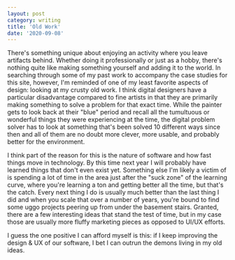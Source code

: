 ```yaml
---
layout: post
category: writing
title: 'Old Work'
date: '2020-09-08'
---
```


There's something unique about enjoying an activity where you leave artifacts behind. Whether doing it professionally or just as a hobby, there's nothing quite like making something yourself and adding it to the world. In searching through some of my past work to accompany the case studies for this site, however, I'm reminded of one of my least favorite aspects of design: looking at my crusty old work. I think digital designers have a particular disadvantage compared to fine artists in that they are primarily making something to solve a problem for that exact time. While the painter gets to look back at their "blue" period and recall all the tumultuous or wonderful things they were experiencing at the time, the digital problem solver has to look at something that's been solved 10 different ways since then and all of them are no doubt more clever, more usable, and probably better for the environment.

<!--more-->

I think part of the reason for this is the nature of software and how fast things move in technology. By this time next year I will probably have learned things that don't even exist yet. Something else I'm likely a victim of is spending a lot of time in the area just after the "suck zone" of the learning curve, where you're learning a ton and getting better all the time, but that's the catch. Every next thing I do is usually much better than the last thing I did and when you scale that over a number of years, you're bound to find some uggo projects peering up from under the basement stairs. Granted, there are a few interesting ideas that stand the test of time, but in my case those are usually more fluffy marketing pieces as opposed to UI/UX efforts.

I guess the one positive I can afford myself is this: if I keep improving the design & UX of our software, I bet I can outrun the demons living in my old ideas.
